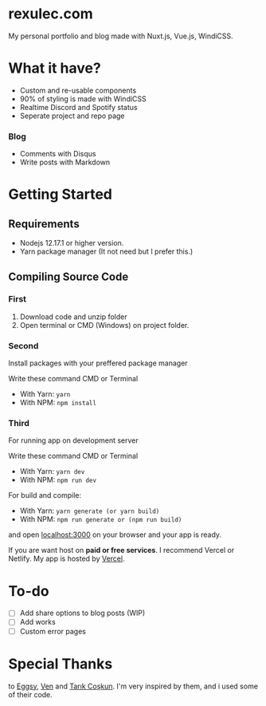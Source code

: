 # rexulec.com
My personal portfolio and blog made with Nuxt.js, Vue.js, WindiCSS.

# What it have?

- Custom and re-usable components
- 90% of styling is made with WindiCSS
- Realtime Discord and Spotify status
- Seperate project and repo page

### Blog
- Comments with Disqus
- Write posts with Markdown

# Getting Started
## Requirements

- Nodejs 12.17.1 or higher version.
- Yarn package manager (It not need but I prefer this.)

## Compiling Source Code

### First
 1. Download code and unzip folder
 2. Open terminal or CMD (Windows) on project folder.  
### Second
Install packages with your preffered package manager

Write these command CMD or Terminal
 - With Yarn: ```yarn```
 - With NPM: ```npm install```

### Third
For running app on development server

Write these command CMD or Terminal

 - With Yarn: ```yarn dev```
 - With NPM: ```npm run dev```

For build and compile:

 - With Yarn: ```yarn generate (or yarn build)```
 - With NPM: ```npm run generate or (npm run build)```


and open [localhost:3000](http://localhost:3000) on your browser and your app is ready.

If you are want host on **paid or free services**. I recommend Vercel or Netlify. My app is hosted by [Vercel](https://vercel.com).

# To-do
- [ ] Add share options to blog posts (WIP)
- [ ] Add works
- [ ] Custom error pages

# Special Thanks
to [Eggsy](https://github.com/eggsy), [Ven](https://ven.earth) and [Tarık Coşkun](https://github.com/tarikcoskun). I'm very inspired by them, and i used some of their code.
